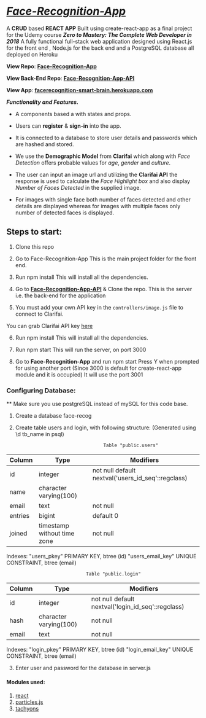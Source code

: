 # [_Face-Recognition-App_](https://faceapp.sivaramp.com)

A **CRUD** based **REACT APP** Built using create-react-app as a final project for the Udemy course **_Zero to Mastery: The Complete Web Developer in 2018_** A fully functional full-stack web application designed using React.js for the front end , Node.js for the back end and a PostgreSQL database all deployed on Heroku

**View Repo**: [**Face-Recognition-App**](https://github.com/SivaramPg/Face-Recognition-App)

**View Back-End Repo**: [**Face-Recognition-App-API**](https://github.com/SivaramPg/Face-Recognition-App-API)

**View App**: [**facerecognition-smart-brain.herokuapp.com**](https://faceapp.sivaramp.com)

**_Functionality and Features._**

- A components based a with states and props.

- Users can **register** & **sign-in** into the app.

- It is connected to a database to store user details and passwords which are hashed and stored.

- We use the **Demographic Model** from **Clarifai** which along with _Face Detection_ offers probable values for _age_, _gender_ and _culture_.

- The user can input an image url and utilizing the **Clarifai API** the response is used to calculate the _Face Highlight box_ and also display _Number of Faces Detected_ in the supplied image.

- For images with single face both number of faces detected and other details are displayed whereas for images with multiple faces only number of detected faces is displayed.

## Steps to start:

1. Clone this repo

2. Go to Face-Recognition-App
   This is the main project folder for the front end.

3. Run npm install
   This will install all the dependencies.

4. Go to [**Face-Recognition-App-API**](https://github.com/SivaramPg/Face-Recognition-App-API) & Clone the repo.
   This is the server i.e. the back-end for the application

5. You must add your own API key in the `controllers/image.js` file to connect to Clarifai.

You can grab Clarifai API key [here](https://www.clarifai.com/)

6. Run npm install
   This will install all the dependencies.

7. Run npm start
   This will run the server, on port 3000

8. Go to **Face-Recognition-App** and run npm start
   Press Y when prompted for using another port
   (Since 3000 is default for create-react-app module and it is occupied)
   It will use the port 3001

### Configuring Database:

\*\* Make sure you use postgreSQL instead of mySQL for this code base.

1.  Create a database face-recog
2.  Create table users and login, with following structure:
    (Generated using \d tb_name in psql)

                                        Table "public.users"

| Column  | Type                        | Modifiers                                          |
| ------- | --------------------------- | -------------------------------------------------- |
| id      | integer                     | not null default nextval('users_id_seq'::regclass) |
| name    | character varying(100)      |
| email   | text                        | not null                                           |
| entries | bigint                      | default 0                                          |
| joined  | timestamp without time zone | not null                                           |

Indexes:
"users_pkey" PRIMARY KEY, btree (id)
"users_email_key" UNIQUE CONSTRAINT, btree (email)

                                 Table "public.login"

| Column | Type                   | Modifiers                                          |
| ------ | ---------------------- | -------------------------------------------------- |
| id     | integer                | not null default nextval('login_id_seq'::regclass) |
| hash   | character varying(100) | not null                                           |
| email  | text                   | not null                                           |

Indexes:
"login_pkey" PRIMARY KEY, btree (id)
"login_email_key" UNIQUE CONSTRAINT, btree (email)

3. Enter user and password for the database in server.js

#### Modules used:

1. [react](https://www.npmjs.com/package/react)
2. [particles.js](https://www.npmjs.com/package/react-particle-js)
3. [tachyons](https://www.npmjs.com/package/tachyons)
